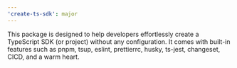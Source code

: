 ```yaml
---
'create-ts-sdk': major
---
```


This package is designed to help developers effortlessly create a TypeScript SDK (or project) without any configuration. It comes with built-in features such as pnpm, tsup, eslint, prettierrc, husky, ts-jest, changeset, CICD, and a warm heart.
